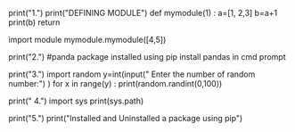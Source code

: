 print("1.")
print("DEFINING MODULE")
def mymodule(1) :
      a=[1, 2,3]
      b=a+1
      print(b)
      return


import module
mymodule.mymodule([4,5])

print("2.")
#panda package installed using pip install pandas in cmd prompt



print("3.")
import random 
y=int(input(" Enter the number of random number:") )
for x in range(y) :
     print(random.randint(0,100))



print(" 4.")
import sys
print(sys.path)

print("5.")
print("Installed and Uninstalled a package using pip") 
